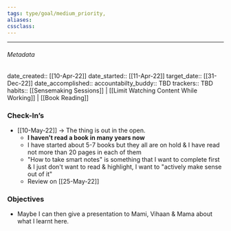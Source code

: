 ```yaml
---
tags: type/goal/medium_priority, 
aliases:
cssclass: 
---
```

---

###### Metadata 
date_created:: [[10-Apr-22]]
date_started:: [[11-Apr-22]]
target_date:: [[31-Dec-22]]
date_accomplished::
accountabilty_buddy:: TBD
trackers:: TBD
habits:: [[Sensemaking Sessions]] | [[Limit Watching Content While Working]] | [[Book Reading]]

### Check-In’s
- [[10-May-22]] → The thing is out in the open.
	- **I haven't read a book in many years now**
	- I have started about 5-7 books but they all are on hold & I have read not more than 20 pages in each of them
	- "How to take smart notes" is something that I want to complete first & I just don't want to read & highlight, I want to "actively make sense out of it"
	- Review on [[25-May-22]]
### Objectives
- Maybe I can then give a presentation to Mami, Vihaan & Mama about what I learnt here.






